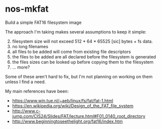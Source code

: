 # nos-mkfat
Build a simple FAT16 filesystem image

The approach I'm taking makes several assumptions to keep it simple:

2.  filesystem size will not exceed 512 * 64 * 65525 [sic] bytes + fs data.
3.  no long filenames
6.  all files to be added will come from existing file descriptors
8.  the files to be added are all declared before the filesystem is generated
9.  the files sizes can be looked up before copying them to the filesystem
10.  ... more?

Some of these aren't hard to fix, but I'm not planning on working on them unless I find a need.

My main references have been:
* https://www.win.tue.nl/~aeb/linux/fs/fat/fat-1.html
* https://en.wikipedia.org/wiki/Design_of_the_FAT_file_system
* http://www.c-jump.com/CIS24/Slides/FAT/lecture.html#F01_0140_root_directory
* http://www.beginningtoseethelight.org/fat16/index.htm
